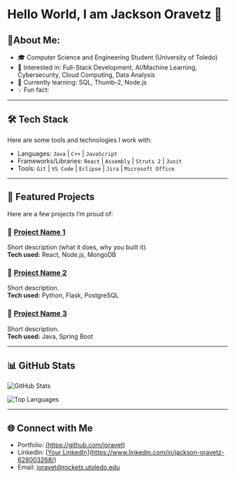 # Hello World, I am Jackson Oravetz 👋

## 🚀About Me:
- 🎓 Computer Science and Engineering Student (University of Toledo)
- 💼 Interested in: Full-Stack Development, AI/Machine Learning, Cybersecurity, Cloud Computing, Data Analysis
- 🌱 Currently learning: SQL, Thumb-2, Node.js
- 💡 Fun fact:

---

## 🛠️ Tech Stack
Here are some tools and technologies I work with:

- Languages: `Java` | `C++` | `JavaScript`  
- Frameworks/Libraries: `React` | `Assembly` | `Struts 2` | `Junit`
- Tools: `Git` | `VS Code` | `Eclipse` | `Jira` | `Microsoft Office`

---

## 📂 Featured Projects
Here are a few projects I’m proud of:

### 🔹 [Project Name 1](https://github.com/yourusername/project1)
Short description (what it does, why you built it).  
**Tech used:** React, Node.js, MongoDB  

### 🔹 [Project Name 2](https://github.com/yourusername/project2)
Short description.  
**Tech used:** Python, Flask, PostgreSQL  

### 🔹 [Project Name 3](https://github.com/yourusername/project3)
Short description.  
**Tech used:** Java, Spring Boot  

---

## 📊 GitHub Stats
![GitHub Stats](https://github-readme-stats.vercel.app/api?username=yourusername&show_icons=true&theme=tokyonight)

![Top Languages](https://github-readme-stats.vercel.app/api/top-langs/?username=yourusername&layout=compact&theme=tokyonight)

---

## 🌐 Connect with Me
- Portfolio: [(https://github.com/joravet)](https://github.com/joravet) 
- LinkedIn: [[Your LinkedIn](https://linkedin.com/in/yourlinkedin)](https://www.linkedin.com/in/jackson-oravetz-628003268/)  
- Email: joravet@rockets.utoledo.edu
